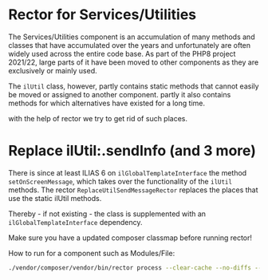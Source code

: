 # Rector for Services/Utilities

The Services/Utilities component is an accumulation of many methods and
classes that have accumulated over the years and unfortunately are often
widely used across the entire code base. As part of the PHP8 project
2021/22, large parts of it have been moved to other components as they
are exclusively or mainly used.

The `ilUtil` class, however, partly contains static methods that cannot
easily be moved or assigned to another component. partly it also contains
methods for which alternatives have existed for a long time.

with the help of rector we try to get rid of such places.

# Replace ilUtil:.sendInfo (and 3 more)

There is since at least ILIAS 6 on `ilGlobalTemplateInterface` the method `setOnScreenMessage`, which takes over the
functionality of the `ilUtil` methods. The rector `ReplaceUtilSendMessageRector` replaces the places that use the static
ilUtil methods.

Thereby - if not existing - the class is supplemented with an `ilGlobalTemplateInterface` dependency.

Make sure you have a updated composer classmap before running rector!

How to run for a component such as Modules/File:

```bash
./vendor/composer/vendor/bin/rector process --clear-cache --no-diffs --config ./CI/Rector/ilUtils/ilutil_rector.php Modules/File
```
